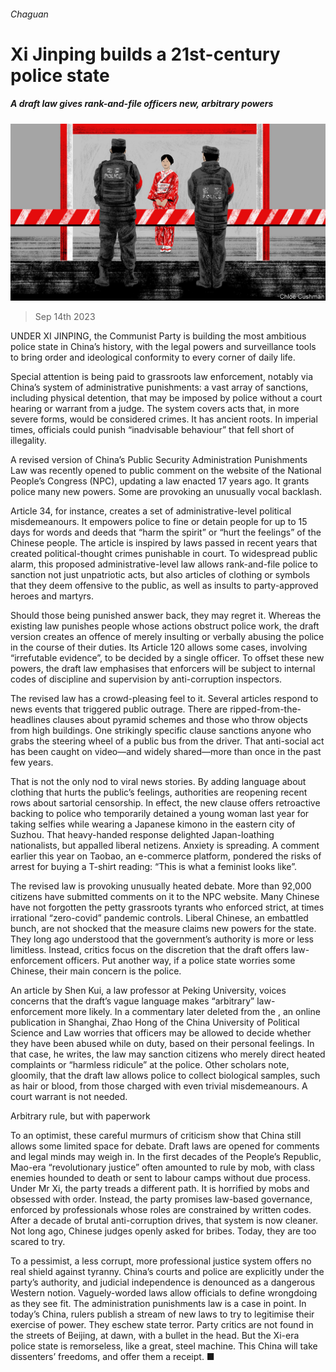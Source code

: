 ###### Chaguan

# Xi Jinping builds a 21st-century police state 

##### A draft law gives rank-and-file officers new, arbitrary powers 

![image](images/20230916_CND000.jpg) 

> Sep 14th 2023 

UNDER XI JINPING, the Communist Party is building the most ambitious police state in China’s history, with the legal powers and surveillance tools to bring order and ideological conformity to every corner of daily life.

Special attention is being paid to grassroots law enforcement, notably via China’s system of administrative punishments: a vast array of sanctions, including physical detention, that may be imposed by police without a court hearing or warrant from a judge. The system covers acts that, in more severe forms, would be considered crimes. It has ancient roots. In imperial times, officials could punish “inadvisable behaviour” that fell short of illegality.

A revised version of China’s Public Security Administration Punishments Law was recently opened to public comment on the website of the National People’s Congress (NPC), updating a law enacted 17 years ago. It grants police many new powers. Some are provoking an unusually vocal backlash.

Article 34, for instance, creates a set of administrative-level political misdemeanours. It empowers police to fine or detain people for up to 15 days for words and deeds that “harm the spirit” or “hurt the feelings” of the Chinese people. The article is inspired by laws passed in recent years that created political-thought crimes punishable in court. To widespread public alarm, this proposed administrative-level law allows rank-and-file police to sanction not just unpatriotic acts, but also articles of clothing or symbols that they deem offensive to the public, as well as insults to party-approved heroes and martyrs. 

Should those being punished answer back, they may regret it. Whereas the existing law punishes people whose actions obstruct police work, the draft version creates an offence of merely insulting or verbally abusing the police in the course of their duties. Its Article 120 allows some cases, involving “irrefutable evidence”, to be decided by a single officer. To offset these new powers, the draft law emphasises that enforcers will be subject to internal codes of discipline and supervision by anti-corruption inspectors.

The revised law has a crowd-pleasing feel to it. Several articles respond to news events that triggered public outrage. There are ripped-from-the-headlines clauses about pyramid schemes and those who throw objects from high buildings. One strikingly specific clause sanctions anyone who grabs the steering wheel of a public bus from the driver. That anti-social act has been caught on video—and widely shared—more than once in the past few years. 

That is not the only nod to viral news stories. By adding language about clothing that hurts the public’s feelings, authorities are reopening recent rows about sartorial censorship. In effect, the new clause offers retroactive backing to police who temporarily detained a young woman last year for taking selfies while wearing a Japanese kimono in the eastern city of Suzhou. That heavy-handed response delighted Japan-loathing nationalists, but appalled liberal netizens. Anxiety is spreading. A comment earlier this year on Taobao, an e-commerce platform, pondered the risks of arrest for buying a T-shirt reading: “This is what a feminist looks like”.

The revised law is provoking unusually heated debate. More than 92,000 citizens have submitted comments on it to the NPC website. Many Chinese have not forgotten the petty grassroots tyrants who enforced strict, at times irrational “zero-covid” pandemic controls. Liberal Chinese, an embattled bunch, are not shocked that the measure claims new powers for the state. They long ago understood that the government’s authority is more or less limitless. Instead, critics focus on the discretion that the draft offers law-enforcement officers. Put another way, if a police state worries some Chinese, their main concern is the police.

An article by Shen Kui, a law professor at Peking University, voices concerns that the draft’s vague language makes “arbitrary” law-enforcement more likely. In a commentary later deleted from the , an online publication in Shanghai, Zhao Hong of the China University of Political Science and Law worries that officers may be allowed to decide whether they have been abused while on duty, based on their personal feelings. In that case, he writes, the law may sanction citizens who merely direct heated complaints or “harmless ridicule” at the police. Other scholars note, gloomily, that the draft law allows police to collect biological samples, such as hair or blood, from those charged with even trivial misdemeanours. A court warrant is not needed.

Arbitrary rule, but with paperwork

To an optimist, these careful murmurs of criticism show that China still allows some limited space for debate. Draft laws are opened for comments and legal minds may weigh in. In the first decades of the People’s Republic, Mao-era “revolutionary justice” often amounted to rule by mob, with class enemies hounded to death or sent to labour camps without due process. Under Mr Xi, the party treads a different path. It is horrified by mobs and obsessed with order. Instead, the party promises law-based governance, enforced by professionals whose roles are constrained by written codes. After a decade of brutal anti-corruption drives, that system is now cleaner. Not long ago, Chinese judges openly asked for bribes. Today, they are too scared to try.

To a pessimist, a less corrupt, more professional justice system offers no real shield against tyranny. China’s courts and police are explicitly under the party’s authority, and judicial independence is denounced as a dangerous Western notion. Vaguely-worded laws allow officials to define wrongdoing as they see fit. The administration punishments law is a case in point. In today’s China, rulers publish a stream of new laws to try to legitimise their exercise of power. They eschew state terror. Party critics are not found in the streets of Beijing, at dawn, with a bullet in the head. But the Xi-era police state is remorseless, like a great, steel machine. This China will take dissenters’ freedoms, and offer them a receipt. ■






